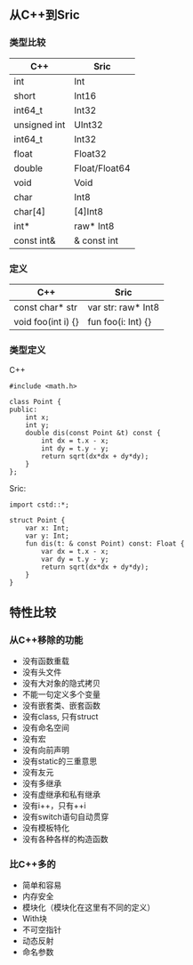 

## 从C++到Sric
### 类型比较

| C++  | Sric  |
| ----- | ---- |
| int | Int |
| short | Int16 |
| int64_t | Int32 |
| unsigned int | UInt32 |
| int64_t | Int32 |
| float | Float32 |
| double | Float/Float64 |
| void | Void |
| char | Int8 |
| char[4] | [4]Int8 |
| int* | raw* Int8 |
| const int& | & const int |

### 定义
| C++  | Sric  |
| ----- | ---- |
| const char* str | var str: raw* Int8 |
| void foo(int i) {} | fun foo(i: Int) {} |

### 类型定义

C++
```
#include <math.h>

class Point {
public:
    int x;
    int y;
    double dis(const Point &t) const {
        int dx = t.x - x;
        int dy = t.y - y;
        return sqrt(dx*dx + dy*dy);
    }
};
```
Sric:
```
import cstd::*;

struct Point {
    var x: Int;
    var y: Int;
    fun dis(t: & const Point) const: Float {
        var dx = t.x - x;
        var dy = t.y - y;
        return sqrt(dx*dx + dy*dy);
    }
}
```

## 特性比较

### 从C++移除的功能

- 没有函数重载
- 没有头文件
- 没有大对象的隐式拷贝
- 不能一句定义多个变量
- 没有嵌套类、嵌套函数
- 没有class, 只有struct
- 没有命名空间
- 没有宏
- 没有向前声明
- 没有static的三重意思
- 没有友元
- 没有多继承
- 没有虚继承和私有继承
- 没有i++，只有++i
- 没有switch语句自动贯穿
- 没有模板特化
- 没有各种各样的构造函数

### 比C++多的

- 简单和容易
- 内存安全
- 模块化（模块化在这里有不同的定义）
- With块
- 不可空指针
- 动态反射
- 命名参数

